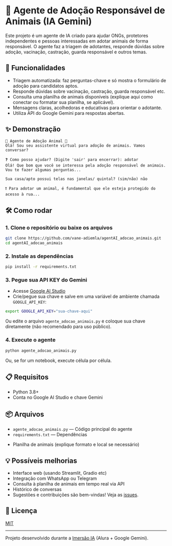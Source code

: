 # 🐾 Agente de Adoção Responsável de Animais (IA Gemini)

Este projeto é um agente de IA criado para ajudar ONGs, protetores independentes e pessoas interessadas em adotar animais de forma responsável. O agente faz a triagem de adotantes, responde dúvidas sobre adoção, vacinação, castração, guarda responsável e outros temas.

## 🚀 Funcionalidades

- Triagem automatizada: faz perguntas-chave e só mostra o formulário de adoção para candidatos aptos.
- Responde dúvidas sobre vacinação, castração, guarda responsável etc.
- Consulta uma planilha de animais disponíveis (explique aqui como conectar ou formatar sua planilha, se aplicável).
- Mensagens claras, acolhedoras e educativas para orientar o adotante.
- Utiliza API do Google Gemini para respostas abertas.

## ✨ Demonstração

```
🤖 Agente de Adoção Animal 🤖
Olá! Sou seu assistente virtual para adoção de animais. Vamos conversar?

❓ Como posso ajudar? (Digite 'sair' para encerrar): adotar
Olá! Que bom que você se interessa pela adoção responsável de animais. Vou te fazer algumas perguntas...

Sua casa/apto possui telas nas janelas/ quintal? (sim/não) não

❗️ Para adotar um animal, é fundamental que ele esteja protegido do acesso à rua...
```

## 🛠️ Como rodar

### 1. Clone o repositório ou baixe os arquivos

```bash
git clone https://github.com/vane-adiemla/agentAI_adocao_animais.git
cd agentAI_adocao_animais
```

### 2. Instale as dependências

```bash
pip install -r requirements.txt
```

### 3. Pegue sua API KEY do Gemini

- Acesse [Google AI Studio](https://aistudio.google.com/app/apikey)
- Crie/pegue sua chave e salve em uma variável de ambiente chamada `GOOGLE_API_KEY`:

```bash
export GOOGLE_API_KEY="sua-chave-aqui"
```

Ou edite o arquivo `agente_adocao_animais.py` e coloque sua chave diretamente (não recomendado para uso público).

### 4. Execute o agente

```bash
python agente_adocao_animais.py
```
Ou, se for um notebook, execute célula por célula.

## 📋 Requisitos

- Python 3.8+
- Conta no Google AI Studio e chave Gemini

## 📦 Arquivos

- `agente_adocao_animais.py` — Código principal do agente
- `requirements.txt` — Dependências
<!-- Inclua o notebook se houver, por exemplo: 
- `agente_adocao_animais.ipynb` — Notebook para execução interativa
-->
- Planilha de animais (explique formato e local se necessário)

## 💡 Possíveis melhorias

- Interface web (usando Streamlit, Gradio etc)
- Integração com WhatsApp ou Telegram
- Consulta à planilha de animais em tempo real via API
- Histórico de conversas
- Sugestões e contribuições são bem-vindas! Veja as [issues](https://github.com/vane-adiemla/agentAI_adocao_animais/issues).

## 📄 Licença

[MIT](LICENSE)

---

Projeto desenvolvido durante a [Imersão IA](https://imersaoia.alura.com.br/) (Alura + Google Gemini).
